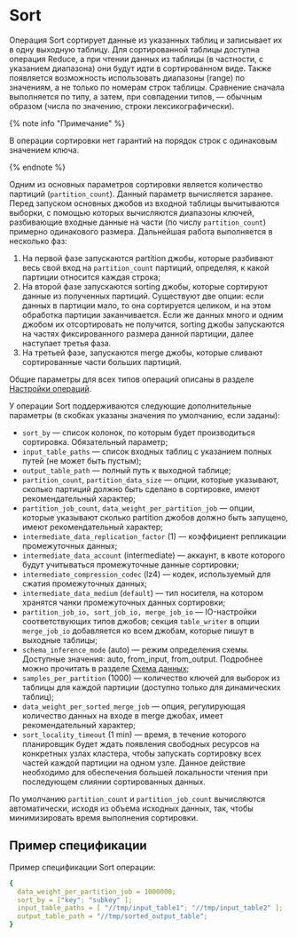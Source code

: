 # Sort

Операция Sort сортирует данные из указанных таблиц и записывает их в одну выходную таблицу. Для сортированной таблицы доступна операция Reduce, а при чтении данных из таблицы (в частности, с указанием диапазона) они будут идти в сортированном виде. Также появляется возможность использовать диапазоны (range) по значениям, а не только по номерам строк таблицы. Сравнение сначала выполняется по типу, а затем, при совпадении типов, — обычным образом (числа по значению, строки лексикографически). 

{% note info "Примечание" %}

В операции сортировки нет гарантий на порядок строк с одинаковым значением ключа.

{% endnote %}

Одним из основных параметров сортировки является количество партиций (`partition_count`). Данный параметр вычисляется заранее. Перед запуском основных джобов из входной таблицы вычитываются выборки, с помощью которых вычисляются диапазоны ключей, разбивающие входные данные на части (по числу `partition_count`) примерно одинакового размера. Дальнейшая работа выполняется в несколько фаз:

1. На первой фазе запускаются partition джобы, которые разбивают весь свой вход на `partition_count` партиций, определяя, к какой партиции относится каждая строка;
2. На второй фазе запускаются sorting джобы, которые сортируют данные из полученных партиций. Существуют две опции: если данных в партиции мало, то она сортируется целиком, и на этом обработка партиции заканчивается. Если же данных много и одним джобом их отсортировать не получится, sorting джобы запускаются на частях фиксированного размера данной партиции, далее наступает третья фаза.
3. На третьей фазе, запускаются merge джобы, которые сливают сортированные части больших партиций.

Общие параметры для всех типов операций описаны в разделе [Настройки операций](../../../../user-guide/data-processing/operations/operations-options.md).

У операции Sort поддерживаются следующие дополнительные параметры (в скобках указаны значения по умолчанию, если заданы):

* `sort_by` — список колонок, по которым будет производиться сортировка. Обязательный параметр;
* `input_table_paths` — список входных таблиц с указанием полных путей (не может быть пустым);
* `output_table_path` — полный путь к выходной таблице;
* `partition_count`, `partition_data_size` — опции, которые указывают, сколько партиций должно быть сделано в сортировке, имеют рекомендательный характер;
* `partition_job_count`, `data_weight_per_partition_job` — опции, которые указывают сколько partition джобов должно быть запущено, имеют рекомендательный характер;
* `intermediate_data_replication_factor` (1) — коэффициент репликации промежуточных данных;
* `intermediate_data_account` (intermediate) — аккаунт, в квоте которого будут учитываться промежуточные данные сортировки;
* `intermediate_compression_codec` (lz4) — кодек, используемый для сжатия промежуточных данных;
* `intermediate_data_medium` (`default`) — тип носителя, на котором хранятся чанки промежуточных данных сортировки;
* `partition_job_io, sort_job_io, merge_job_io` — IO-настройки соответствующих типов джобов; секция `table_writer` в опции `merge_job_io` добавляется ко всем джобам, которые пишут в выходные таблицы; 
* `schema_inference_mode` (auto) — режим определения схемы. Доступные значения: auto, from_input, from_output. Подробнее можно прочитать в разделе [Схема данных](../../../../user-guide/storage/static-schema.md#schema_inference);
* `samples_per_partition` (1000) — количество ключей для выборок из таблицы для каждой партиции (доступно только для динамических таблиц);
* `data_weight_per_sorted_merge_job` — опция, регулирующая количество данных на входе в merge джобах, имеет рекомендательный характер;
* `sort_locality_timeout` (1 min) — время, в течение которого планировщик будет ждать появления свободных ресурсов на конкретных узлах кластера, чтобы запускать сортировку всех частей каждой партиции на одном узле. Данное действие необходимо для обеспечения большей локальности чтения при последующем слиянии сортированных данных.

По умолчанию `partition_count` и `partition_job_count` вычисляются автоматически, исходя из объема исходных данных, так, чтобы минимизировать время выполнения сортировки.

## Пример спецификации

Пример спецификации Sort операции:

```yaml
{
  data_weight_per_partition_job = 1000000;
  sort_by = ["key"; "subkey" ];
  input_table_paths = [ "//tmp/input_table1"; "//tmp/input_table2" ];
  output_table_path = "//tmp/sorted_output_table";
}
```
